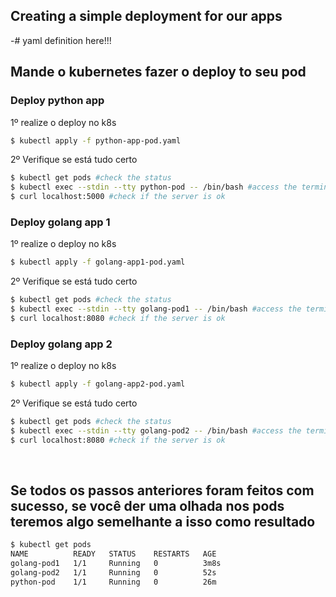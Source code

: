 ## Creating a simple deployment for our apps


-# yaml definition here!!!


## Mande o kubernetes fazer o deploy to seu pod

### Deploy python app
1º realize o deploy no k8s
```bash
$ kubectl apply -f python-app-pod.yaml
```

2º Verifique se está tudo certo
```bash
$ kubectl get pods #check the status
$ kubectl exec --stdin --tty python-pod -- /bin/bash #access the terminal
$ curl localhost:5000 #check if the server is ok
```

### Deploy golang app 1
1º realize o deploy no k8s
```bash
$ kubectl apply -f golang-app1-pod.yaml
```

2º Verifique se está tudo certo
```bash
$ kubectl get pods #check the status
$ kubectl exec --stdin --tty golang-pod1 -- /bin/bash #access the terminal
$ curl localhost:8080 #check if the server is ok
```

### Deploy golang app 2
1º realize o deploy no k8s
```bash
$ kubectl apply -f golang-app2-pod.yaml
```

2º Verifique se está tudo certo
```bash
$ kubectl get pods #check the status
$ kubectl exec --stdin --tty golang-pod2 -- /bin/bash #access the terminal
$ curl localhost:8080 #check if the server is ok
```

<br>

## Se todos os passos anteriores foram feitos com sucesso, se você der uma olhada nos pods teremos algo semelhante a isso como resultado
```bash
$ kubectl get pods
NAME          READY   STATUS    RESTARTS   AGE
golang-pod1   1/1     Running   0          3m8s
golang-pod2   1/1     Running   0          52s
python-pod    1/1     Running   0          26m
```
